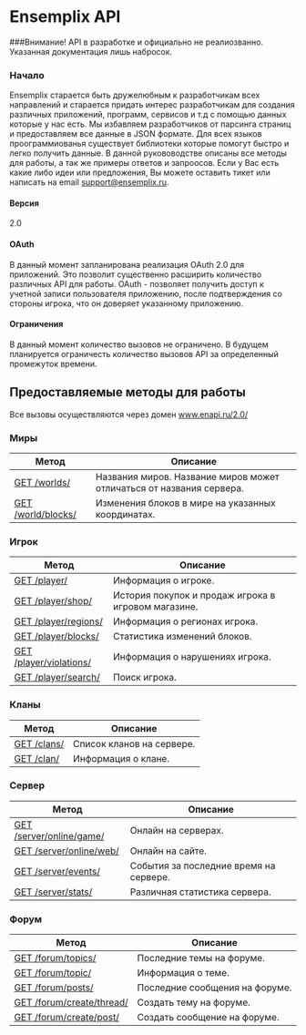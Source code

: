 Ensemplix API
==========

###Внимание! API в разработке и официально не реалиозванно. Указанная документация лишь набросок.

### Начало

Ensemplix старается быть дружелюбным к разработчикам всех направлений и старается придать интерес разработчикам для создания различных приложений, программ, сервисов и т.д с помощью
данных которые у нас есть. Мы избавляем разработчиков от парсинга страниц и предоставляем все данные в JSON формате. Для всех языков проограммиованья существует библиотеки которые помогут быстро
и легко получить данные. В данной рукововодстве описаны все методы для работы, а так же примеры ответов и запроосов. 
Если у Вас есть какие либо идеи или предложения, Вы можете оставить тикет или написать на email support@ensemplix.ru.

#### Версия
2.0

#### OAuth

В данный момент запланирована реализация OAuth 2.0 для приложений. Это позволит существенно расширить количество различных
API для работы. OAuth - позволяет получить доступ к учетной записи пользователя приложению, после подтверждения со стороны игрока,
что он доверяет указанному приложению.

#### Ограничения

В данный момент количество вызовов не ограничено. В будущем планируется ограничесть количество вызовов API за определенный
промежуток времени.

## Предоставляемые методы для работы

Все вызовы осуществляются через домен www.enapi.ru/2.0/

### Миры
| Метод | Описание |
| ----- | ----------------- |
| [GET /worlds/](worlds.md) | Названия миров. Название миров может отличаться от названия сервера. |
| [GET /world/blocks/](worlds.md) | Изменения блоков в мире на указанных координатах. |

### Игрок

| Метод | Описание |
| ----- | ----------------- |
| [GET /player/](player.md) | Информация о игроке. |
| [GET /player/shop/](player.md) | История покупок и продаж игрока в игровом магазине. |
| [GET /player/regions/](player.md) | Информация о регионах игрока. |
| [GET /player/blocks/](player.md) | Статистика изменений блоков. |
| [GET /player/violations/](player.md) | Информация о нарушениях игрока. |
| [GET /player/search/](player.md) | Поиск игрока. |

### Кланы
| Метод | Описание |
| ----- | ----------------- |
| [GET /clans/](clans.md) | Список кланов на сервере. |
| [GET /clan/](clans.md) | Информация о клане. |

### Сервер
| Метод | Описание |
| ----- | ----------------- |
| [GET /server/online/game/](server.md) | Онлайн на серверах. |
| [GET /server/online/web/](server.md) | Онлайн на сайте. |
| [GET /server/events/](server.md) | События за последние время на сервере. |
| [GET /server/stats/](server.md) | Различная статистика сервера. |

### Форум
| Метод | Описание |
| ----- | ----------------- |
| [GET /forum/topics/](forum.md) | Последние темы на форуме. |
| [GET /forum/topic/](forum.md) | Информация о теме. |
| [GET /forum/posts/](forum.md) | Последние сообщения на форуме. |
| [GET /forum/create/thread/](forum.md) | Создать тему на форуме. |
| [GET /forum/create/post/](forum.md) | Создать сообщение на форуме. |














